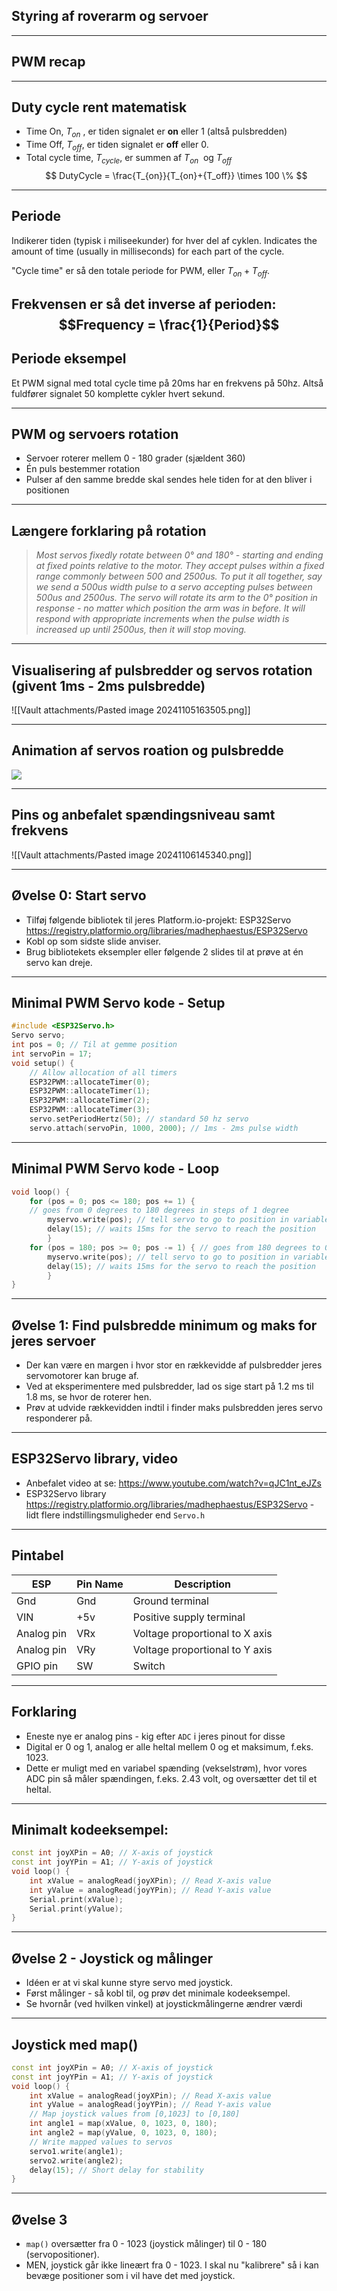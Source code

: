 ## Styring af roverarm og servoer

---

## PWM recap


---

## Duty cycle rent matematisk

- Time On, $T_{on}$ , er tiden signalet er **on** eller 1 (altså pulsbredden)
- Time Off, $T_{off}$, er tiden signalet er **off** eller 0.
- Total cycle time, $T_{cycle}$, er summen af  $T_{on}$  og  $T_{off}$ 
$$ DutyCycle = \frac{T_{on}}{T_{on}+{T_off}} \times 100 \%  $$
---
## Periode

Indikerer tiden (typisk i miliseekunder) for hver del af cyklen. 
Indicates the amount of time (usually in milliseconds) for each part of the cycle. 

"Cycle time" er så den totale periode for PWM, eller $T_{on}+T_{off}$.

Frekvensen er så det inverse af perioden:
$$Frequency = \frac{1}{Period}$$
---
## Periode eksempel

Et PWM signal med total cycle time på 20ms har en frekvens på 50hz. Altså fuldfører signalet 50 komplette cykler hvert sekund.

---
## PWM og servoers rotation

* Servoer roterer mellem 0 - 180 grader (sjældent 360)
* Én puls bestemmer rotation
* Pulser af den samme bredde skal sendes hele tiden for at den bliver i positionen

---

## Længere forklaring på rotation

> *Most servos fixedly rotate between 0° and 180° - starting and ending at fixed points relative to the motor. They accept pulses within a fixed range commonly between 500 and 2500us. To put it all together, say we send a 500us width pulse to a servo accepting pulses between 500us and 2500us. The servo will rotate its arm to the 0° position in response - no matter which position the arm was in before. It will respond with appropriate increments when the pulse width is increased up until 2500us, then it will stop moving.*

---

## Visualisering af pulsbredder og servos rotation (givent 1ms - 2ms pulsbredde)

![[Vault attachments/Pasted image 20241105163505.png]]

---
## Animation af servos roation og pulsbredde

![](https://cdn.getmidnight.com/84f7b02a8128f5f5775611244c24b941/2023/02/ServoGif.gif)

---

## Pins og anbefalet spændingsniveau samt frekvens

![[Vault attachments/Pasted image 20241106145340.png]]

---
## Øvelse 0: Start servo


* Tilføj følgende bibliotek til jeres Platform.io-projekt: ESP32Servo https://registry.platformio.org/libraries/madhephaestus/ESP32Servo 
* Kobl op som sidste slide anviser.
* Brug bibliotekets eksempler eller følgende 2 slides til at prøve at én servo kan dreje.
---

## Minimal PWM Servo kode - Setup

```cpp
#include <ESP32Servo.h> 
Servo servo;
int pos = 0; // Til at gemme position
int servoPin = 17;
void setup() { 
	// Allow allocation of all timers 
	ESP32PWM::allocateTimer(0); 
	ESP32PWM::allocateTimer(1); 
	ESP32PWM::allocateTimer(2); 
	ESP32PWM::allocateTimer(3); 
	servo.setPeriodHertz(50); // standard 50 hz servo 
	servo.attach(servoPin, 1000, 2000); // 1ms - 2ms pulse width
```

---
## Minimal PWM Servo kode - Loop

```cpp
void loop() { 
	for (pos = 0; pos <= 180; pos += 1) {
	// goes from 0 degrees to 180 degrees in steps of 1 degree 
		myservo.write(pos); // tell servo to go to position in variable 'pos' 
		delay(15); // waits 15ms for the servo to reach the position 
		}
	for (pos = 180; pos >= 0; pos -= 1) { // goes from 180 degrees to 0 degrees
		myservo.write(pos); // tell servo to go to position in variable 'pos' 
		delay(15); // waits 15ms for the servo to reach the position 
		} 
}
```

---
## Øvelse 1: Find pulsbredde minimum og maks for jeres servoer

* Der kan være en margen i hvor stor en rækkevidde af pulsbredder jeres servomotorer kan bruge af.
* Ved at eksperimentere med pulsbredder, lad os sige start på 1.2 ms til 1.8 ms, se hvor de roterer hen.
* Prøv at udvide rækkevidden indtil i finder maks pulsbredden jeres servo responderer på.

---
## ESP32Servo library, video

* Anbefalet video at se: https://www.youtube.com/watch?v=qJC1nt_eJZs
* ESP32Servo library https://registry.platformio.org/libraries/madhephaestus/ESP32Servo - lidt flere indstillingsmuligheder end `Servo.h`


---

## Pintabel

| **ESP**    | **Pin Name** | **Description**                |
| ---------- | ------------ | ------------------------------ |
| Gnd        | Gnd          | Ground terminal                |
| VIN        | +5v          | Positive supply terminal       |
| Analog pin | VRx          | Voltage proportional to X axis |
| Analog pin | VRy          | Voltage proportional to Y axis |
| GPIO pin   | SW           | Switch                         |

---

## Forklaring

* Eneste nye er analog pins - kig efter `ADC` i jeres pinout for disse
* Digital er 0 og 1, analog er alle heltal mellem 0 og et maksimum, f.eks. 1023.
* Dette er muligt med en variabel spænding (vekselstrøm), hvor vores ADC pin så måler spændingen, f.eks. 2.43 volt, og oversætter det til et heltal.

---
## Minimalt kodeeksempel:

```cpp
const int joyXPin = A0; // X-axis of joystick 
const int joyYPin = A1; // Y-axis of joystick 
void loop() { 
	int xValue = analogRead(joyXPin); // Read X-axis value 
	int yValue = analogRead(joyYPin); // Read Y-axis value
	Serial.print(xValue);
	Serial.print(yValue);
}
```

---

## Øvelse 2 - Joystick og målinger

* Idéen er at vi skal kunne styre servo med joystick.
* Først målinger - så kobl til, og prøv det minimale kodeeksempel.
* Se hvornår (ved hvilken vinkel) at joystickmålingerne ændrer værdi

---
## Joystick med map()

```cpp
const int joyXPin = A0; // X-axis of joystick 
const int joyYPin = A1; // Y-axis of joystick 
void loop() { 
	int xValue = analogRead(joyXPin); // Read X-axis value 
	int yValue = analogRead(joyYPin); // Read Y-axis value 
	// Map joystick values from [0,1023] to [0,180] 
	int angle1 = map(xValue, 0, 1023, 0, 180); 
	int angle2 = map(yValue, 0, 1023, 0, 180); 
	// Write mapped values to servos 
	servo1.write(angle1); 
	servo2.write(angle2); 
	delay(15); // Short delay for stability
}
```

---

## Øvelse 3

* `map()` oversætter fra 0 - 1023 (joystick målinger) til 0 - 180 (servopositioner).
* MEN, joystick går ikke lineært fra 0 - 1023. I skal nu "kalibrere" så i kan bevæge positioner som i vil have det med joystick.